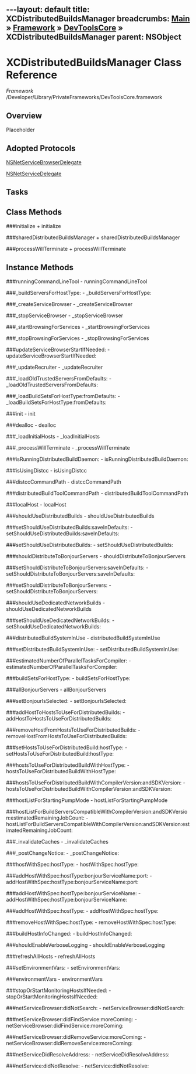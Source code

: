 ---layout: default
title: XCDistributedBuildsManager
breadcrumbs: <a href="/index.html">Main</a> &raquo; <a href="/Frameworks.html">Framework</a> &raquo; <a href="/Frameworks/DevToolsCore.html">DevToolsCore</a> &raquo; XCDistributedBuildsManager
parent: NSObject 
---
# XCDistributedBuildsManager Class Reference

*Framework* /Developer/Library/PrivateFrameworks/DevToolsCore.framework

## Overview

Placeholder

## Adopted Protocols

[NSNetServiceBrowserDelegate]()

[NSNetServiceDelegate]()

## Tasks

## Class Methods

<a name="+initialize"></a>
###initialize
    + initialize

<a name="+sharedDistributedBuildsManager"></a>
###sharedDistributedBuildsManager
    + sharedDistributedBuildsManager

<a name="+processWillTerminate"></a>
###processWillTerminate
    + processWillTerminate

## Instance Methods

<a name="-runningCommandLineTool"></a>
###runningCommandLineTool
    - runningCommandLineTool

<a name="-_buildServersForHostType:"></a>
###_buildServersForHostType:
    - _buildServersForHostType:

<a name="-_createServiceBrowser"></a>
###_createServiceBrowser
    - _createServiceBrowser

<a name="-_stopServiceBrowser"></a>
###_stopServiceBrowser
    - _stopServiceBrowser

<a name="-_startBrowsingForServices"></a>
###_startBrowsingForServices
    - _startBrowsingForServices

<a name="-_stopBrowsingForServices"></a>
###_stopBrowsingForServices
    - _stopBrowsingForServices

<a name="-updateServiceBrowserStartIfNeeded:"></a>
###updateServiceBrowserStartIfNeeded:
    - updateServiceBrowserStartIfNeeded:

<a name="-_updateRecruiter"></a>
###_updateRecruiter
    - _updateRecruiter

<a name="-_loadOldTrustedServersFromDefaults:"></a>
###_loadOldTrustedServersFromDefaults:
    - _loadOldTrustedServersFromDefaults:

<a name="-_loadBuildSetsForHostType:fromDefaults:"></a>
###_loadBuildSetsForHostType:fromDefaults:
    - _loadBuildSetsForHostType:fromDefaults:

<a name="-init"></a>
###init
    - init

<a name="-dealloc"></a>
###dealloc
    - dealloc

<a name="-_loadInitialHosts"></a>
###_loadInitialHosts
    - _loadInitialHosts

<a name="-_processWillTerminate"></a>
###_processWillTerminate
    - _processWillTerminate

<a name="-isRunningDistributedBuildDaemon:"></a>
###isRunningDistributedBuildDaemon:
    - isRunningDistributedBuildDaemon:

<a name="-isUsingDistcc"></a>
###isUsingDistcc
    - isUsingDistcc

<a name="-distccCommandPath"></a>
###distccCommandPath
    - distccCommandPath

<a name="-distributedBuildToolCommandPath"></a>
###distributedBuildToolCommandPath
    - distributedBuildToolCommandPath

<a name="-localHost"></a>
###localHost
    - localHost

<a name="-shouldUseDistributedBuilds"></a>
###shouldUseDistributedBuilds
    - shouldUseDistributedBuilds

<a name="-setShouldUseDistributedBuilds:saveInDefaults:"></a>
###setShouldUseDistributedBuilds:saveInDefaults:
    - setShouldUseDistributedBuilds:saveInDefaults:

<a name="-setShouldUseDistributedBuilds:"></a>
###setShouldUseDistributedBuilds:
    - setShouldUseDistributedBuilds:

<a name="-shouldDistributeToBonjourServers"></a>
###shouldDistributeToBonjourServers
    - shouldDistributeToBonjourServers

<a name="-setShouldDistributeToBonjourServers:saveInDefaults:"></a>
###setShouldDistributeToBonjourServers:saveInDefaults:
    - setShouldDistributeToBonjourServers:saveInDefaults:

<a name="-setShouldDistributeToBonjourServers:"></a>
###setShouldDistributeToBonjourServers:
    - setShouldDistributeToBonjourServers:

<a name="-shouldUseDedicatedNetworkBuilds"></a>
###shouldUseDedicatedNetworkBuilds
    - shouldUseDedicatedNetworkBuilds

<a name="-setShouldUseDedicatedNetworkBuilds:"></a>
###setShouldUseDedicatedNetworkBuilds:
    - setShouldUseDedicatedNetworkBuilds:

<a name="-distributedBuildSystemInUse"></a>
###distributedBuildSystemInUse
    - distributedBuildSystemInUse

<a name="-setDistributedBuildSystemInUse:"></a>
###setDistributedBuildSystemInUse:
    - setDistributedBuildSystemInUse:

<a name="-estimatedNumberOfParallelTasksForCompiler:"></a>
###estimatedNumberOfParallelTasksForCompiler:
    - estimatedNumberOfParallelTasksForCompiler:

<a name="-buildSetsForHostType:"></a>
###buildSetsForHostType:
    - buildSetsForHostType:

<a name="-allBonjourServers"></a>
###allBonjourServers
    - allBonjourServers

<a name="-setBonjourIsSelected:"></a>
###setBonjourIsSelected:
    - setBonjourIsSelected:

<a name="-addHostToHostsToUseForDistributedBuilds:"></a>
###addHostToHostsToUseForDistributedBuilds:
    - addHostToHostsToUseForDistributedBuilds:

<a name="-removeHostFromHostsToUseForDistributedBuilds:"></a>
###removeHostFromHostsToUseForDistributedBuilds:
    - removeHostFromHostsToUseForDistributedBuilds:

<a name="-setHostsToUseForDistributedBuild:hostType:"></a>
###setHostsToUseForDistributedBuild:hostType:
    - setHostsToUseForDistributedBuild:hostType:

<a name="-hostsToUseForDistributedBuildWithHostType:"></a>
###hostsToUseForDistributedBuildWithHostType:
    - hostsToUseForDistributedBuildWithHostType:

<a name="-hostsToUseForDistributedBuildWithCompilerVersion:andSDKVersion:"></a>
###hostsToUseForDistributedBuildWithCompilerVersion:andSDKVersion:
    - hostsToUseForDistributedBuildWithCompilerVersion:andSDKVersion:

<a name="-hostListForStartingPumpMode"></a>
###hostListForStartingPumpMode
    - hostListForStartingPumpMode

<a name="-hostListForBuildServersCompatibleWithCompilerVersion:andSDKVersion:estimatedRemainingJobCount:"></a>
###hostListForBuildServersCompatibleWithCompilerVersion:andSDKVersion:estimatedRemainingJobCount:
    - hostListForBuildServersCompatibleWithCompilerVersion:andSDKVersion:estimatedRemainingJobCount:

<a name="-_invalidateCaches"></a>
###_invalidateCaches
    - _invalidateCaches

<a name="-_postChangeNotice:"></a>
###_postChangeNotice:
    - _postChangeNotice:

<a name="-hostWithSpec:hostType:"></a>
###hostWithSpec:hostType:
    - hostWithSpec:hostType:

<a name="-addHostWithSpec:hostType:bonjourServiceName:port:"></a>
###addHostWithSpec:hostType:bonjourServiceName:port:
    - addHostWithSpec:hostType:bonjourServiceName:port:

<a name="-addHostWithSpec:hostType:bonjourServiceName:"></a>
###addHostWithSpec:hostType:bonjourServiceName:
    - addHostWithSpec:hostType:bonjourServiceName:

<a name="-addHostWithSpec:hostType:"></a>
###addHostWithSpec:hostType:
    - addHostWithSpec:hostType:

<a name="-removeHostWithSpec:hostType:"></a>
###removeHostWithSpec:hostType:
    - removeHostWithSpec:hostType:

<a name="-buildHostInfoChanged:"></a>
###buildHostInfoChanged:
    - buildHostInfoChanged:

<a name="-shouldEnableVerboseLogging"></a>
###shouldEnableVerboseLogging
    - shouldEnableVerboseLogging

<a name="-refreshAllHosts"></a>
###refreshAllHosts
    - refreshAllHosts

<a name="-setEnvironmentVars:"></a>
###setEnvironmentVars:
    - setEnvironmentVars:

<a name="-environmentVars"></a>
###environmentVars
    - environmentVars

<a name="-stopOrStartMonitoringHostsIfNeeded:"></a>
###stopOrStartMonitoringHostsIfNeeded:
    - stopOrStartMonitoringHostsIfNeeded:

<a name="-netServiceBrowser:didNotSearch:"></a>
###netServiceBrowser:didNotSearch:
    - netServiceBrowser:didNotSearch:

<a name="-netServiceBrowser:didFindService:moreComing:"></a>
###netServiceBrowser:didFindService:moreComing:
    - netServiceBrowser:didFindService:moreComing:

<a name="-netServiceBrowser:didRemoveService:moreComing:"></a>
###netServiceBrowser:didRemoveService:moreComing:
    - netServiceBrowser:didRemoveService:moreComing:

<a name="-netServiceDidResolveAddress:"></a>
###netServiceDidResolveAddress:
    - netServiceDidResolveAddress:

<a name="-netService:didNotResolve:"></a>
###netService:didNotResolve:
    - netService:didNotResolve:

